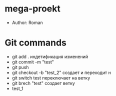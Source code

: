 # mega-proekt

- Author: Roman

# Git commands
- git add . индетификация изменений 
- git commit -m "test"
- git push 
- git checkout -b "test_2" создает и переходит н
- git switch test переключает на ветку 
- git brech "test" создает ветку
- test_1